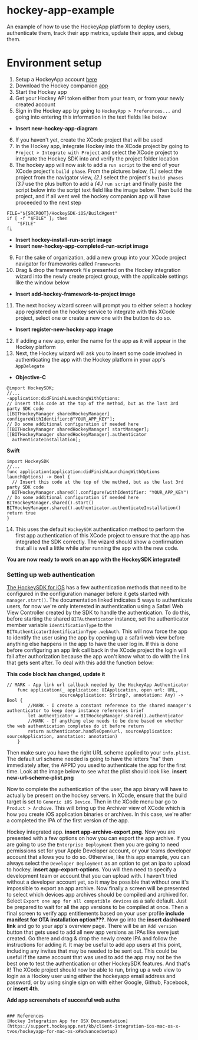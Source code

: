 # hockey-app-example


An example of how to use the HockeyApp platform to deploy users, authenticate them, track their app metrics, update their apps, and debug them.

# Environment setup
1.  Setup a HockeyApp account [here](https://rink.hockeyapp.net/users/sign_up)
2.  Download the Hockey companion [app](https://rink.hockeyapp.net/api/2/apps/67503a7926431872c4b6c1549f5bd6b1/app_versions/394?format=zip)
3.  Start the Hockey app
4.  Get your Hockey API token either from your team, or from your newly created account
5.  Sign in the Hockey app by going to `HockeyApp > Preferences...` and going into entering this information in the text fields like below
-   **Insert new-hockey-app-diagram**
6.  If you haven't yet, create the XCode project that will be used
7.  In the Hockey app, integrate Hockey into the XCode project by going to `Project > Integrate with Project` and select the XCode project to integrate the Hockey SDK into and verify the project folder location
8.  The hockey app will now ask to add a `run script` to the end of your XCode project's `build phase`. From the pictures below, *(1.)* select the project from the navigator view, *(2.)* select the project's `build phases` *(3.)* use the plus button to add a *(4.)* `run script` and finally paste the script below into the script text field like the image below. Then build the project, and if all went well the hockey companion app will have proceeded to the next step

```
FILE="${SRCROOT}/HockeySDK-iOS/BuildAgent"
if [ -f "$FILE" ]; then
    "$FILE"
fi
```
-  **Insert hockey-install-run-script image**
-  **Insert new-hockey-app-completed-run-script image**
9.  For the sake of organization, add a new group into your XCode project navigator for frameworks called `Frameworks`
10.  Drag & drop the framework file presented on the Hockey integration wizard into the newly create project group, with the applicable settings like the window below
-   **Insert add-hockey-framework-to-project image**
11.  The next hockey wizard screen will prompt you to either select a hockey app registered on the hockey service to integrate with this XCode project, select one or create a new one with the button to do so.
-   **Insert register-new-hockey-app image**
12.  If adding a new app, enter the name for the app as it will appear in the Hockey platform
13.  Next, the Hockey wizard will ask you to insert some code involved in authenticating the app with the Hockey platform in your app's `AppDelegate`
-  **Objective-C**

```
@import HockeySDK;
//...
-application:didFinishLaunchingWithOptions:
// Insert this code at the top of the method, but as the last 3rd party SDK code
[[BITHockeyManager sharedHockeyManager] configureWithIdentifier:@"YOUR_APP_KEY"];
// Do some additional configuration if needed here
[[BITHockeyManager sharedHockeyManager] startManager];
[[BITHockeyManager sharedHockeyManager].authenticator
  authenticateInstallation];
```

**Swift**
```
import HockeySDK
//...
func application(application:didFinishLaunchingWithOptions launchOptions) -> Bool {
  // Insert this code at the top of the method, but as the last 3rd party SDK code
  BITHockeyManager.shared().configure(withIdentifier: "YOUR_APP_KEY")
// Do some additional configuration if needed here
BITHockeyManager.shared().start()
BITHockeyManager.shared().authenticator.authenticateInstallation()
return true
}
```
14.  This uses the default `HockeySDK` authentication method to perform the first app authentication of this XCode project to ensure that the app has integrated the SDK correctly. The wizard should show a confirmation that all is well a little while after running the app with the new code.

**You are now ready to work on an app with the HockeySDK integrated!**


### Setting up web authentication

[The HockeySDK for iOS](https://support.hockeyapp.net/kb/client-integration-ios-mac-os-x-tvos/authenticating-users-on-ios) has a few authentication methods that need to be configured in the configuration manager before it gets started with `manager.start()`. The documentation linked indicates 5 ways to authenticate users, for now we're only interested in authentication using a Safari Web View Controller created by the SDK to handle the authentication. To do this, before starting the shared
`BITAuthenticator` instance, set the authenticator member variable `identificationType` to the `BITAuthenticatorIdentificationType` `.webAuth`. This will now force the app to identify the user using the app by opening up a safari web view before anything else happens in the app to have the user log in. If this is done before configuring an app link call back in the XCode project the login will fail after authorization because the app won't know what to do with the link that gets sent
after. To deal with this add the function below:

**This code block has changed, update it**
```
// MARK - App link url callback needed by the HockeyApp Authenticator
    func application(_ application: UIApplication, open url: URL,
                    sourceApplication: String?, annotation: Any) -> Bool {
        //MARK - I create a constant reference to the shared manager's authenticator to keep deep instance references brief
        let authenticator = BITHockeyManager.shared().authenticator
        //MARK - If anything else needs to be done based on whether the web authentication completes do it before return
        return authenticator.handleOpen(url, sourceApplication: sourceApplication, annotation: annotation)
    }
```


Then make sure you have the right URL scheme applied to your `info.plist`. The default url scheme needed is going to have the letters "ha" then immediately after, the APPID you used to authenticate the app for the first time. Look at the image below to see what the plist should look like. **insert new-url-scheme-plist.png**

Now to complete the authentication of the user, the app binary will have to actually be present on the hockey servers. In XCode, ensure that the build target is set to `Generic iOS Device`. Then in the XCode menu bar go to `Product > Archive`. This will   bring up the Archiver view of XCode which is how you create iOS application binaries or archives. In this case, we're after a completed the IPA of the first version of the app.

Hockey integrated app. **insert app-archive-export.png**. Now you are presented with a few options on how you can export the app archive. If you are going to use the `Enterprise Deployment` then you are going to need permissions set for your Apple Developer account, or your teams developer account that allows you to do so. Otherwise, like this app example, you can always select the `Developer Deployment` as an option to get an ipa to upload to hockey. **insert app-export-options**.  You will then need to specify a development team or account that you can upload with. I haven't tried without a developer account yet, so it may be possible that without one it's impossible to export an app archive. Now finally a screen will be presented to select which devices app archives should be compiled and archived for. Select `Export one app for all compatible devices` as a safe default. Just be prepared to wait for all the app versions to be compiled at once. Then a final screen to verify app entitlements based on your user profile **include manifest for OTA installation option???**.  Now go into the **insert dashboard link** and go to your app's overview page. There will be an `Add version` button that gets used to add all new app versions as IPAs like were just created. Go there and drag & drop the newly create IPA and follow the instructions for adding it. It may be useful to add app users at this point, including any invites that may be needed to be sent out. This could be useful if the same account that was used to add the app may not be the best one to test the authentication or other HockeySDK features. And that's it! The XCode project should now be able to run, bring up a web view to login as a Hockey user using either the hockeyapp email address and password, or by using single sign on with either Google, Github, Facebook, or **insert 4th**.

**Add app screenshots of succesful web auths**

```

### References
[Hockey Integration App for OSX Documentation](https://support.hockeyapp.net/kb/client-integration-ios-mac-os-x-tvos/hockeyapp-for-mac-os-x#advancedsetup)
